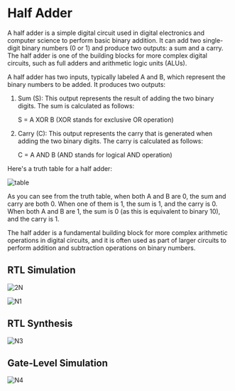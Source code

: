 # Half Adder
A half adder is a simple digital circuit used in digital electronics and computer science to perform basic binary addition. It can add two single-digit binary numbers (0 or 1) and produce two outputs: a sum and a carry. The half adder is one of the building blocks for more complex digital circuits, such as full adders and arithmetic logic units (ALUs).

A half adder has two inputs, typically labeled A and B, which represent the binary numbers to be added. It produces two outputs:

1) Sum (S): This output represents the result of adding the two binary digits. The sum is calculated as follows:

    S = A XOR B (XOR stands for exclusive OR operation)

2) Carry (C): This output represents the carry that is generated when adding the two binary digits. The carry is calculated as follows:

    C = A AND B (AND stands for logical AND operation)


Here's a truth table for a half adder:

![table](https://github.com/ramdev604/hf/assets/43489027/00c81a55-07e1-4ab2-859d-d7c19796cd0b)

As you can see from the truth table, when both A and B are 0, the sum and carry are both 0. When one of them is 1, the sum is 1, and the carry is 0. When both A and B are 1, the sum is 0 (as this is equivalent to binary 10), and the carry is 1.

The half adder is a fundamental building block for more complex arithmetic operations in digital circuits, and it is often used as part of larger circuits to perform addition and subtraction operations on binary numbers.

## RTL Simulation

![2N](https://github.com/ramdev604/hf/assets/43489027/a10fcc38-6f50-4c48-9a3a-de56c6a331f8)


![N1](https://github.com/ramdev604/hf/assets/43489027/47ca6713-ea06-493a-b5f3-665a58664ed1)

## RTL Synthesis
![N3](https://github.com/ramdev604/hf/assets/43489027/c7ae2d19-fe8f-4dfa-bb1f-e20258619791)

## Gate-Level Simulation
![N4](https://github.com/ramdev604/hf/assets/43489027/3f1d309e-e50f-4f3a-8e18-6f60c0be1479)
